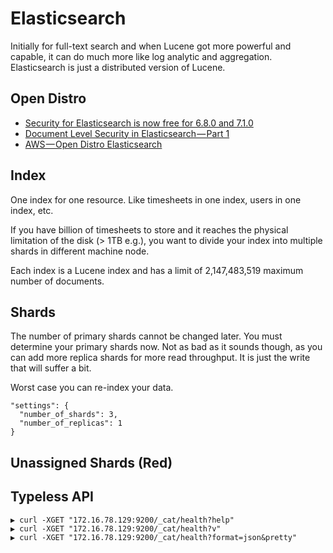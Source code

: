 # Elasticsearch

Initially for full-text search and when Lucene got more powerful and capable, it can do much more like log analytic and aggregation. Elasticsearch is just a distributed version of Lucene.

## Open Distro

* [Security for Elasticsearch is now free for 6.8.0 and 7.1.0](https://www.elastic.co/blog/security-for-elasticsearch-is-now-free)
* [Document Level Security in Elasticsearch — Part 1](https://medium.com/@alon.aizenberg/document-level-security-in-elasticsearch-94866249ffb9)
* [AWS — Open Distro Elasticsearch](https://medium.com/@maxy_ermayank/tl-dr-aws-open-distro-elasticsearch-fc642f0e592a)

## Index

One index for one resource. Like timesheets in one index, users in one index, etc.

If you have billion of timesheets to store and it reaches the physical limitation of the disk (> 1TB e.g.), you want to divide your index into multiple shards in different machine node.

Each index is a Lucene index and has a limit of 2,147,483,519 maximum number of documents.

## Shards

The number of primary shards cannot be changed later. You must determine your primary shards now. Not as bad as it sounds though, as you can add more replica shards for more read throughput. It is just the write that will suffer a bit.

Worst case you can re-index your data.

```
"settings": {
  "number_of_shards": 3,
  "number_of_replicas": 1
}
```

## Unassigned Shards (Red)

## Typeless API



```
▶ curl -XGET "172.16.78.129:9200/_cat/health?help"
▶ curl -XGET "172.16.78.129:9200/_cat/health?v"
▶ curl -XGET "172.16.78.129:9200/_cat/health?format=json&pretty"
```
